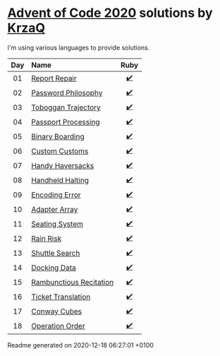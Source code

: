 [Advent of Code 2020](https://adventofcode.com) solutions by [KrzaQ][kq]
========================

I'm using various languages to provide solutions.

| Day | Name | Ruby |
|:---:|:---|:---:|
| 01 | [Report Repair][day01] | [:heavy_check_mark:](solutions/day01/main.rb) |
| 02 | [Password Philosophy][day02] | [:heavy_check_mark:](solutions/day02/main.rb) |
| 03 | [Toboggan Trajectory][day03] | [:heavy_check_mark:](solutions/day03/main.rb) |
| 04 | [Passport Processing][day04] | [:heavy_check_mark:](solutions/day04/main.rb) |
| 05 | [Binary Boarding][day05] | [:heavy_check_mark:](solutions/day05/main.rb) |
| 06 | [Custom Customs][day06] | [:heavy_check_mark:](solutions/day06/main.rb) |
| 07 | [Handy Haversacks][day07] | [:heavy_check_mark:](solutions/day07/main.rb) |
| 08 | [Handheld Halting][day08] | [:heavy_check_mark:](solutions/day08/main.rb) |
| 09 | [Encoding Error][day09] | [:heavy_check_mark:](solutions/day09/main.rb) |
| 10 | [Adapter Array][day10] | [:heavy_check_mark:](solutions/day10/main.rb) |
| 11 | [Seating System][day11] | [:heavy_check_mark:](solutions/day11/main.rb) |
| 12 | [Rain Risk][day12] | [:heavy_check_mark:](solutions/day12/main.rb) |
| 13 | [Shuttle Search][day13] | [:heavy_check_mark:](solutions/day13/main.rb) |
| 14 | [Docking Data][day14] | [:heavy_check_mark:](solutions/day14/main.rb) |
| 15 | [Rambunctious Recitation][day15] | [:heavy_check_mark:](solutions/day15/main.rb) |
| 16 | [Ticket Translation][day16] | [:heavy_check_mark:](solutions/day16/main.rb) |
| 17 | [Conway Cubes][day17] | [:heavy_check_mark:](solutions/day17/main.rb) |
| 18 | [Operation Order][day18] | [:heavy_check_mark:](solutions/day18/main.rb) |

[day01]: https://adventofcode.com/2020/day/1
[day02]: https://adventofcode.com/2020/day/2
[day03]: https://adventofcode.com/2020/day/3
[day04]: https://adventofcode.com/2020/day/4
[day05]: https://adventofcode.com/2020/day/5
[day06]: https://adventofcode.com/2020/day/6
[day07]: https://adventofcode.com/2020/day/7
[day08]: https://adventofcode.com/2020/day/8
[day09]: https://adventofcode.com/2020/day/9
[day10]: https://adventofcode.com/2020/day/10
[day11]: https://adventofcode.com/2020/day/11
[day12]: https://adventofcode.com/2020/day/12
[day13]: https://adventofcode.com/2020/day/13
[day14]: https://adventofcode.com/2020/day/14
[day15]: https://adventofcode.com/2020/day/15
[day16]: https://adventofcode.com/2020/day/16
[day17]: https://adventofcode.com/2020/day/17
[day18]: https://adventofcode.com/2020/day/18

[kq]: https://dev.krzaq.cc

Readme generated on 2020-12-18 06:27:01 +0100
